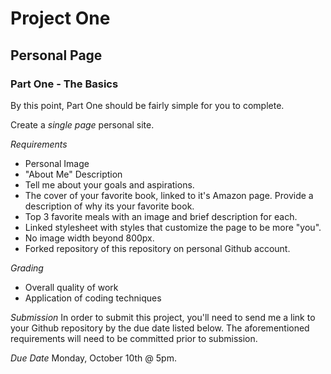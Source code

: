 # Project One
## Personal Page

### Part One - The Basics
By this point, Part One should be fairly simple for you to complete. 

Create a _single page_ personal site. 

*Requirements*
- Personal Image
- "About Me" Description
- Tell me about your goals and aspirations. 
- The cover of your favorite book, linked to it's Amazon page. Provide a description of why its your favorite book. 
- Top 3 favorite meals with an image and brief description for each. 
- Linked stylesheet with styles that customize the page to be more "you".
- No image width beyond 800px.
- Forked repository of this repository on personal Github account.

*Grading* 
- Overall quality of work
- Application of coding techniques

*Submission* 
In order to submit this project, you'll need to send me a link to your Github repository by the due date listed below. The aforementioned requirements will need to be committed prior to submission.

*Due Date* 
Monday, October 10th @ 5pm.
